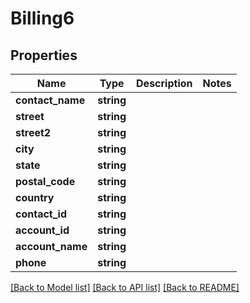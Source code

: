 # Billing6

## Properties
Name | Type | Description | Notes
------------ | ------------- | ------------- | -------------
**contact_name** | **string** |  | 
**street** | **string** |  | 
**street2** | **string** |  | 
**city** | **string** |  | 
**state** | **string** |  | 
**postal_code** | **string** |  | 
**country** | **string** |  | 
**contact_id** | **string** |  | 
**account_id** | **string** |  | 
**account_name** | **string** |  | 
**phone** | **string** |  | 

[[Back to Model list]](../../README.md#documentation-for-models) [[Back to API list]](../../README.md#documentation-for-api-endpoints) [[Back to README]](../../README.md)

